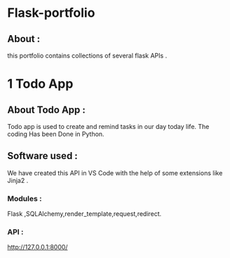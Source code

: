# Flask-portfolio
## About :
this portfolio contains collections of several flask APIs .
# 1 Todo App 
## About Todo App :
Todo app is used to create and remind tasks in our day today life. 
The coding Has been Done in Python.
## Software used : 
We have created this API in VS Code with the help of some extensions like Jinja2 .
### Modules : 
Flask ,SQLAlchemy,render_template,request,redirect.
### API :
 http://127.0.0.1:8000/

